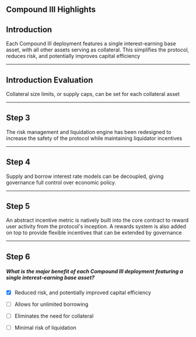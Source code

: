 ## Compound III Highlights


## Introduction

Each Compound III deployment features a single interest-earning base asset, with all other assets serving as collateral. This simplifies the protocol, reduces risk, and potentially improves capital efficiency        

    


---
## Introduction Evaluation

Collateral size limits, or supply caps, can be set for each collateral asset

    


---
## Step 3

The risk management and liquidation engine has been redesigned to increase the safety of the protocol while maintaining liquidator incentives

    


---
## Step 4

Supply and borrow interest rate models can be decoupled, giving governance full control over economic policy.


    


---
## Step 5

An abstract incentive metric is natively built into the core contract to reward user activity from the protocol's inception. A rewards system is also added on top to provide flexible incentives that can be extended by governance

    


---
## Step 6





##### What is the major benefit of each Compound III deployment featuring a single interest-earning base asset?  
     
- [x]  Reduced risk, and potentially improved capital efficiency
- [ ]  Allows for unlimited borrowing
- [ ]  Eliminates the need for collateral
- [ ]  Minimal risk of liquidation

    
   